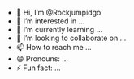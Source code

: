 - 👋 Hi, I’m @Rockjumpidgo
- 👀 I’m interested in ...
- 🌱 I’m currently learning ...
- 💞️ I’m looking to collaborate on ...
- 📫 How to reach me ...
- 😄 Pronouns: ...
- ⚡ Fun fact: ...

<!---
Rockjumpidgo/Rockjumpidgo is a ✨ special ✨ repository because its `README.md` (this file) appears on your GitHub profile.
You can click the Preview link to take a look at your changes.
--->
